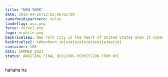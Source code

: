 ```yaml
---
title: "NEW YORK"
date: 2018-04-16T12:02:06+02:00
samarbejdspartnere: velux
landeflag: usa.png
farve: farve2.png
logo: urwhite.png
beskrivelse1: New York City is the heart of United States when it comes to studying, however it is also the most expensive city in the states. Bjarke Ingels
beskrivelse2: København jajajajajajajajajajjajaajjaj
container: 180
dato: SUMMER 2023
status: AWAITING FINAL BUILDING PERMISSION FROM NYC
---
```


hahaha ha